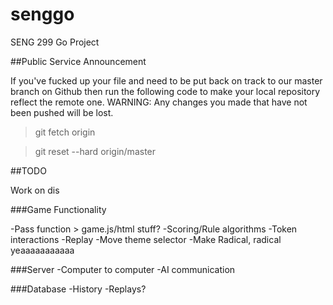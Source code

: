 # senggo
SENG 299 Go Project


##Public Service Announcement

If you've fucked up your file and need to be put back on track to our master
branch on Github then run the following code to make your local repository
reflect the remote one.
WARNING: Any changes you made that have not been pushed will be lost.

>git fetch origin

>git reset --hard origin/master

##TODO

Work on dis

###Game Functionality

-Pass function > game.js/html stuff?
-Scoring/Rule algorithms
-Token interactions
-Replay
-Move theme selector
-Make Radical, radical yeaaaaaaaaaaa

###Server
-Computer to computer
-AI communication

###Database
-History
-Replays?